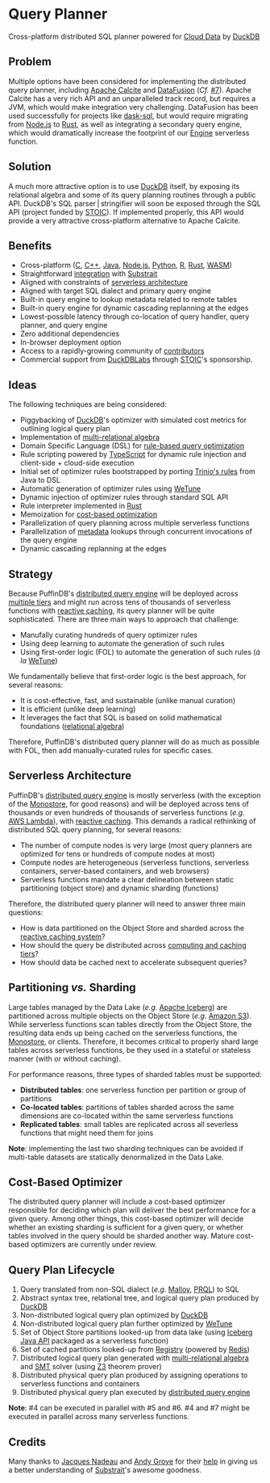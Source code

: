 # Query Planner

Cross-platform distributed SQL planner powered for [Cloud Data](../CLOUD.md) by [DuckDB](https://duckdb.org/)

## Problem
Multiple options have been considered for implementing the distributed query planner, including [Apache Calcite](https://calcite.apache.org/) and [DataFusion](https://github.com/apache/arrow-datafusion) (*Cf.* [#7](https://github.com/sutoiku/puffin/issues/7)). Apache Calcite has a very rich API and an unparalleled track record, but requires a JVM, which would make integration very challenging. DataFusion has been used successfully for projects like [dask-sql](https://github.com/dask-contrib/dask-sql), but would require migrating from [Node.js](https://nodejs.org/en/) to [Rust](https://www.rust-lang.org/), as well as integrating a secondary query engine, which would dramatically increase the footprint of our [Engine](../functions/engine/README.md) serverless function.

## Solution
A much more attractive option is to use [DuckDB](https://duckdb.org/) itself, by exposing its relational algebra and some of its query planning routines through a public API. DuckDB's SQL parser | stringifier will soon be exposed through the SQL API (project funded by [STOIC](http://stoic.com/)). If implemented properly, this API would provide a very attractive cross-platform alternative to Apache Calcite.

## Benefits
- Cross-platform ([C](https://duckdb.org/docs/api/c/overview), [C++](https://duckdb.org/docs/api/cpp), [Java](https://duckdb.org/docs/api/java), [Node.js](https://duckdb.org/docs/api/nodejs/overview), [Python](https://duckdb.org/docs/api/python/overview), [R](https://duckdb.org/docs/api/r), [Rust](https://duckdb.org/docs/api/rust.html), [WASM](https://duckdb.org/docs/api/wasm))
- Straightforward [integration](https://duckdb.org/docs/extensions/substrait) with [Substrait](https://substrait.io/)
- Aligned with constraints of [serverless architecture](Architecture.md)
- Aligned with target SQL dialect and primary query engine
- Built-in query engine to lookup metadata related to remote tables
- Built-in query engine for dynamic cascading replanning at the edges
- Lowest-possible latency through co-location of query handler, query planner, and query engine
- Zero additional dependencies
- In-browser deployment option
- Access to a rapidly-growing community of [contributors](https://github.com/duckdb/duckdb/graphs/contributors)
- Commercial support from [DuckDBLabs](https://duckdblabs.com/) through [STOIC](https://stoic.com/)'s sponsorship.

## Ideas
The following techniques are being considered:
- Piggybacking of [DuckDB](https://duckdb.org/)'s optimizer with simulated cost metrics for outlining logical query plan
- Implementation of [multi-relational algebra](https://dl.acm.org/doi/pdf/10.1145/319996.320009)
- Domain Specific Language (DSL) for [rule-based query optimization](https://www.querifylabs.com/blog/rule-based-query-optimization)
- Rule scripting powered by [TypeScript](https://www.typescriptlang.org/) for dynamic rule injection and client-side + cloud-side execution
- Initial set of optimizer rules bootstrapped by porting [Trinio's rules](https://github.com/trinodb/trino/tree/master/core/trino-main/src/main/java/io/trino/sql/planner/iterative/rule) from Java to DSL
- Automatic generation of optimizer rules using [WeTune](https://ipads.se.sjtu.edu.cn/_media/publications/wetune_final.pdf)
- Dynamic injection of optimizer rules through standard SQL API
- Rule interpreter implemented in [Rust](https://www.rust-lang.org/)
- Memoization for [cost-based optimization](https://www.querifylabs.com/blog/memoization-in-cost-based-optimizers)
- Parallelization of query planning across multiple serverless functions
- Parallelization of [metadata](https://www.querifylabs.com/blog/metadata-management-in-apache-calcite) lookups through concurrent invocations of the query engine
- Dynamic cascading replanning at the edges

## Strategy
Because PuffinDB's [distributed query engine](Query%20Engine.md) will be deployed across [multiple tiers](Query%20Engine.md#physical-deployment) and might run across tens of thousands of serverless functions with [reactive caching](Query%20Engine.md#reactive-caching), its query planner will be quite sophisticated. There are three main ways to approach that challenge:
- Manufally curating hundreds of query optimizer rules
- Using deep learning to automate the generation of such rules
- Using first-order logic (FOL) to automate the generation of such rules (*à la* [WeTune](https://ipads.se.sjtu.edu.cn/_media/publications/wetune_final.pdf))

We fundamentally believe that first-order logic is the best approach, for several reasons:
- It is cost-effective, fast, and sustainable (unlike manual curation)
- It is efficient (unlike deep learning)
- It leverages the fact that SQL is based on solid mathematical foundations ([relational algebra](https://en.wikipedia.org/wiki/Relational_algebra))

Therefore, PuffinDB's distributed query planner will do as much as possible with FOL, then add manually-curated rules for specific cases.

## Serverless Architecture
PuffinDB's [distributed query engine](Query%20Engine.md) is mostly serverless (with the exception of the [Monostore](Monostore.md), for good reasons) and will be deployed across tens of thousands or even hundreds of thousands of serverless functions (*e.g.* [AWS Lambda](https://aws.amazon.com/lambda/)), with [reactive caching](Query%20Engine.md#reactive-caching). This demands a radical rethinking of distributed SQL query planning, for several reasons:
- The number of compute nodes is very large (most query planners are optimized for tens or hundreds of compute nodes at most)
- Compute nodes are heterogeneous (serverless functions, serverless containers, server-based containers, and web browsers)
- Serverless functions mandate a clear delineation between static partitioning (object store) and dynamic sharding (functions)

Therefore, the distributed query planner will need to answer three main questions:
- How is data partitioned on the Object Store and sharded across the [reactive caching system](Query%20Engine.md#reactive-caching)?
- How should the query be distributed across [computing and caching tiers](Query%20Engine.md#physical-deployment)?
- How should data be cached next to accelerate subsequent queries?

## Partitioning *vs.* Sharding
Large tables managed by the Data Lake (*e.g.* [Apache Iceberg](https://iceberg.apache.org/)) are partitioned across multiple objects on the Object Store (*e.g.* [Amazon S3](https://aws.amazon.com/s3/)). While serverless functions scan tables directly from the Object Store, the resulting data ends up being cached on the serverless functions, the [Monostore](Monostore.md), or clients. Therefore, it becomes critical to properly shard large tables across serverless functions, be they used in a stateful or stateless manner (with or without caching).

For performance reasons, three types of sharded tables must be supported:

- **Distributed tables**: one serverless function per partition or group of partitions
- **Co-located tables**: partitions of tables sharded across the same dimensions are co-located within the same serverless functions
- **Replicated tables**: small tables are replicated across all severless functions that might need them for joins

**Note**: implementing the last two sharding techniques can be avoided if multi-table datasets are statically denormalized in the Data Lake.

## Cost-Based Optimizer
The distributed query planner will include a cost-based optimizer responsible for deciding which plan will deliver the best performance for a given query. Among other things, this cost-based optimizer will decide whether an existing sharding is sufficient for a given query, or whether tables involved in the query should be sharded another way. Mature cost-based optimizers are currently under review.

## Query Plan Lifecycle
1. Query translated from non-SQL dialect (*e.g.* [Malloy](https://github.com/malloydata/malloy/tree/main/packages/malloy), [PRQL](https://prql-lang.org/)) to SQL
2. Abstract syntax tree, relational tree, and logical query plan produced by [DuckDB](https://duckdb.org/)
3. Non-distributed logical query plan optimized by [DuckDB](https://duckdb.org/)
4. Non-distributed logical query plan further optimized by [WeTune](https://dl.acm.org/doi/10.1145/3514221.3526125)
5. Set of Object Store partitions looked-up from data lake (using [Iceberg Java API](https://iceberg.apache.org/docs/latest/api/) packaged as a serverless function)
6. Set of cached partitions looked-up from [Registry](Query%20Engine.md#Registry) (powered by [Redis](https://redis.io/))
7. Distributed logical query plan generated with [multi-relational algebra](https://dl.acm.org/doi/pdf/10.1145/319996.320009) and [SMT](https://en.wikipedia.org/wiki/Satisfiability_modulo_theories) solver (using [Z3](https://github.com/Z3Prover/z3) theorem prover)
8. Distributed physical query plan produced by assigning operations to serverless functions and containers
9. Distributed physical query plan executed by [distributed query engine](Query%20Engine.md)

**Note**: #4 can be executed in parallel with #5 and #6. #4 and #7 might be executed in parallel across many serverless functions.

## Credits

Many thanks to [Jacques Nadeau](https://github.com/jacques-n) and [Andy Grove](https://github.com/andygrove) for their [help](https://github.com/sutoiku/puffin/issues/7) in giving us a better understanding of [Substrait](https://substrait.io/)'s awesome goodness.
